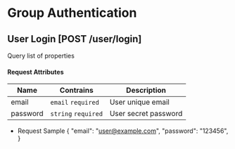 # Group Authentication

## User Login [POST /user/login]
Query list of properties

#### Request Attributes
Name | Contrains | Description
---- | --------- | -----------
email  | `email`  `required` | User unique email
password  | `string`  `required` | User secret password

+ Request Sample
    {
        "email": "user@example.com",
        "password": "123456",
    }
